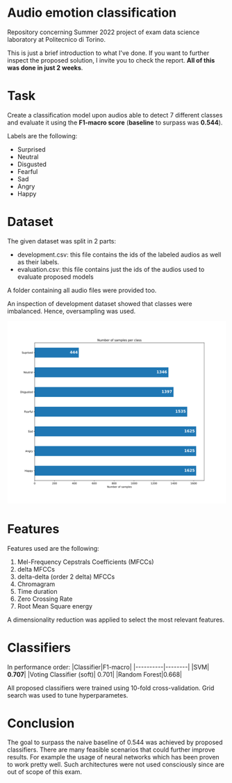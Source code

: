 # Audio emotion classification
Repository concerning Summer 2022 project of exam data science laboratory at Politecnico di Torino.

This is just a brief introduction to what I've done. If you want to further inspect the proposed solution, I invite you to check the report. __All of this was done in just 2 weeks__.

# Task
Create a classification model upon audios able to detect 7 different classes and evaluate it using the __F1-macro score__ (__baseline__ to surpass was __0.544__).

Labels are the following:
  - Surprised 
  - Neutral
  - Disgusted 
  - Fearful
  - Sad
  - Angry 
  - Happy
  
# Dataset
The given dataset was split in 2 parts:
- development.csv: this file contains the ids of the labeled audios as well as their labels.
- evaluation.csv: this file contains just the ids of the audios used to evaluate proposed models

A folder containing all audio files were provided too.

An inspection of development dataset showed that classes were imbalanced. Hence, oversampling was used.

![class imbalance](https://github.com/notlosca/audio_emotion_classification/blob/main/images/num_samples_per_class.svg)

# Features 
Features used are the following:
1. Mel-Frequency Cepstrals Coefficients (MFCCs)
2. delta MFCCs
3. delta-delta (order 2 delta) MFCCs
4. Chromagram
5. Time duration
6. Zero Crossing Rate
7. Root Mean Square energy

A dimensionality reduction was applied to select the most relevant features.

# Classifiers
In performance order:
|Classifier|F1-macro|
|----------|--------|
|SVM| __0.707__| 
|Voting Classifier (soft)| 0.701|
|Random Forest|0.668|

All proposed classifiers were trained using 10-fold cross-validation. Grid search was used to tune hyperparametes.

# Conclusion
The goal to surpass the naive baseline of 0.544 was achieved by proposed classifiers.
There are many feasible scenarios that could further improve results. For example the usage of neural networks which has been proven to work pretty well. Such architectures were not used consciously since are out of scope of this exam.
